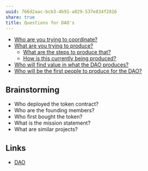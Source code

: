 ```yaml
---
uuid: 766d2aac-bcb3-4b91-a029-537e834f2816
share: true
title: Questions for DAO's
---
```

* [Who are you trying to coordinate?](/undefined)
* [What are you trying to produce?](/undefined)
	* [What are the steps to produce that?](/undefined)
	* [How is this currently being produced?](/undefined)
* [ Who will find value in what the DAO produces?](/undefined)
* [Who will be the first people to produce for the DAO?](/undefined)

## Brainstorming

* Who deployed the token contract?
* Who are the founding members?
* Who first bought the token?
* What is the mission statement?
* What are similar projects?

## Links

* [DAO](/26725b10-b472-41ee-ba3b-4e9bc851f174)